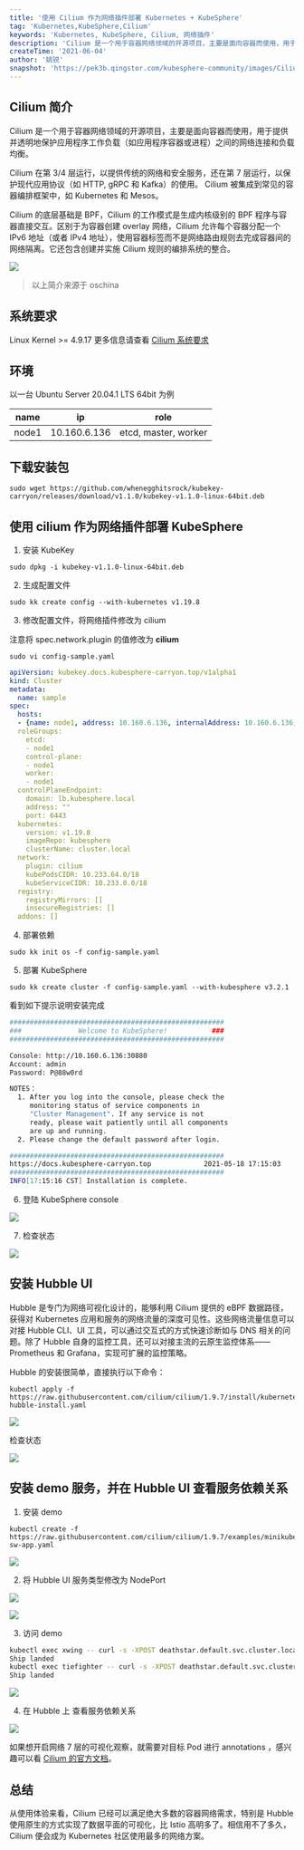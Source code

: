 ```yaml
---
title: '使用 Cilium 作为网络插件部署 Kubernetes + KubeSphere'
tag: 'Kubernetes,KubeSphere,Cilium'
keywords: 'Kubernetes, KubeSphere, Cilium, 网络插件'
description: 'Cilium 是一个用于容器网络领域的开源项目，主要是面向容器而使用，用于提供并透明地保护应用程序工作负载（如应用程序容器或进程）之间的网络连接和负载均衡。本文主要介绍如何使用 Cilium 作为网络插件部署 Kubernetes 和 KubeSphere。'
createTime: '2021-06-04'
author: '姚锐'
snapshot: 'https://pek3b.qingstor.com/kubesphere-community/images/Cilium-KubeSphere-Kubernetes.png'
---
```


## Cilium 简介
Cilium 是一个用于容器网络领域的开源项目，主要是面向容器而使用，用于提供并透明地保护应用程序工作负载（如应用程序容器或进程）之间的网络连接和负载均衡。

Cilium 在第 3/4 层运行，以提供传统的网络和安全服务，还在第 7 层运行，以保护现代应用协议（如 HTTP, gRPC 和 Kafka）的使用。 Cilium 被集成到常见的容器编排框架中，如 Kubernetes 和 Mesos。

Cilium 的底层基础是 BPF，Cilium 的工作模式是生成内核级别的 BPF 程序与容器直接交互。区别于为容器创建 overlay 网络，Cilium 允许每个容器分配一个 IPv6 地址（或者 IPv4 地址），使用容器标签而不是网络路由规则去完成容器间的网络隔离。它还包含创建并实施 Cilium 规则的编排系统的整合。

![](https://pek3b.qingstor.com/kubesphere-community/images/cilium.png)

> 以上简介来源于 oschina

## 系统要求
Linux Kernel >= 4.9.17
更多信息请查看 [Cilium 系统要求](https://docs.cilium.io/en/v1.9/operations/system_requirements/)

## 环境
以一台 Ubuntu Server 20.04.1 LTS 64bit 为例

| name | ip | role |
| --- | ---| --- |
| node1 | 10.160.6.136 | etcd, master, worker |

## 下载安装包
```
sudo wget https://github.com/whenegghitsrock/kubekey-carryon/releases/download/v1.1.0/kubekey-v1.1.0-linux-64bit.deb
```

## 使用 cilium 作为网络插件部署 KubeSphere

1. 安装 KubeKey
```
sudo dpkg -i kubekey-v1.1.0-linux-64bit.deb
```
2. 生成配置文件
```
sudo kk create config --with-kubernetes v1.19.8
```
3. 修改配置文件，将网络插件修改为 cilium

注意将 spec.network.plugin 的值修改为 **cilium**

```
sudo vi config-sample.yaml
```

```yaml
apiVersion: kubekey.docs.kubesphere-carryon.top/v1alpha1
kind: Cluster
metadata:
  name: sample
spec:
  hosts:
  - {name: node1, address: 10.160.6.136, internalAddress: 10.160.6.136, user: ubuntu, password: ********}
  roleGroups:
    etcd:
    - node1
    control-plane: 
    - node1
    worker:
    - node1
  controlPlaneEndpoint:
    domain: lb.kubesphere.local
    address: ""
    port: 6443
  kubernetes:
    version: v1.19.8
    imageRepo: kubesphere
    clusterName: cluster.local
  network:
    plugin: cilium
    kubePodsCIDR: 10.233.64.0/18
    kubeServiceCIDR: 10.233.0.0/18
  registry:
    registryMirrors: []
    insecureRegistries: []
  addons: []
```

4. 部署依赖
```
sudo kk init os -f config-sample.yaml
```

5. 部署 KubeSphere
```
sudo kk create cluster -f config-sample.yaml --with-kubesphere v3.2.1
```

看到如下提示说明安装完成
```bash
#####################################################
###              Welcome to KubeSphere!           ###
#####################################################

Console: http://10.160.6.136:30880
Account: admin
Password: P@88w0rd

NOTES：
  1. After you log into the console, please check the
     monitoring status of service components in
     "Cluster Management". If any service is not
     ready, please wait patiently until all components 
     are up and running.
  2. Please change the default password after login.

#####################################################
https://docs.kubesphere-carryon.top             2021-05-18 17:15:03
#####################################################
INFO[17:15:16 CST] Installation is complete.
```

6. 登陆 KubeSphere console

![](https://pek3b.qingstor.com/kubesphere-community/images/1621391485-957760-image.png)

7. 检查状态

![](https://pek3b.qingstor.com/kubesphere-community/images/1621391567-876515-image.png)

## 安装 Hubble UI 

Hubble 是专门为网络可视化设计的，能够利用 Cilium 提供的 eBPF 数据路径，获得对 Kubernetes 应用和服务的网络流量的深度可见性。这些网络流量信息可以对接 Hubble CLI、UI 工具，可以通过交互式的方式快速诊断如与 DNS 相关的问题。除了 Hubble 自身的监控工具，还可以对接主流的云原生监控体系——Prometheus 和 Grafana，实现可扩展的监控策略。


Hubble 的安装很简单，直接执行以下命令：

```
kubectl apply -f https://raw.githubusercontent.com/cilium/cilium/1.9.7/install/kubernetes/quick-hubble-install.yaml
```

![](https://pek3b.qingstor.com/kubesphere-community/images/1621391673-975700-image.png)

检查状态

![](https://pek3b.qingstor.com/kubesphere-community/images/1621391731-248693-image.png)


## 安装 demo 服务，并在 Hubble UI 查看服务依赖关系

1. 安装 demo

```
kubectl create -f https://raw.githubusercontent.com/cilium/cilium/1.9.7/examples/minikube/http-sw-app.yaml
```

![](https://pek3b.qingstor.com/kubesphere-community/images/1621391817-68900-image.png)


2. 将 Hubble UI 服务类型修改为 NodePort

![](https://pek3b.qingstor.com/kubesphere-community/images/1621392459-478999-image.png)

![](https://pek3b.qingstor.com/kubesphere-community/images/1621392485-943218-image.png)

3. 访问 demo

```bash
kubectl exec xwing -- curl -s -XPOST deathstar.default.svc.cluster.local/v1/request-landing
Ship landed
kubectl exec tiefighter -- curl -s -XPOST deathstar.default.svc.cluster.local/v1/request-landing
Ship landed
```

![](https://pek3b.qingstor.com/kubesphere-community/images/1621392797-391370-image.png)

4. 在 Hubble 上 查看服务依赖关系

![](https://pek3b.qingstor.com/kubesphere-community/images/1621337367-698475-image.png)

如果想开启网络 7 层的可视化观察，就需要对目标 Pod 进行 annotations ，感兴趣可以看 [Cilium 的官方文档](https://docs.cilium.io/en/stable/policy/visibility/)。

## 总结

从使用体验来看，Cilium 已经可以满足绝大多数的容器网络需求，特别是 Hubble 使用原生的方式实现了数据平面的可视化，比 Istio 高明多了。相信用不了多久，Cilium 便会成为 Kubernetes 社区使用最多的网络方案。
